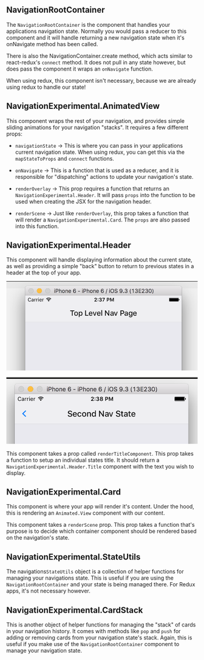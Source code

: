 ## NavigationRootContainer

The `NavigationRootContainer` is the component that handles your applications navigation state.
Normally you would pass a reducer to this component and it will handle returning a new navigation
state when it's onNavigate method has been called.

There is also the NavigationContainer.create method, which acts similar to react-redux's `connect` method.
It does not pull in any state however, but does pass the component it wraps an `onNavigate` function.

When using redux, this component isn't necessary, because we are already using redux to handle our state!

## NavigationExperimental.AnimatedView

This component wraps the rest of your navigation, and provides simple sliding animations for your navigation
"stacks". It requires a few different props:

- `navigationState` -> This is where you can pass in your applications current navigation state. When using redux,
you can get this via the `mapStateToProps` and `connect` functions.

- `onNavigate` -> This is a function that is used as a reducer, and it is responsible for "dispatching" actions to update your navigation's state.

- `renderOverlay` -> This prop requires a function that returns an `NavigationExperimental.Header`. It will pass `props` into the function to be used when creating the JSX for the navigation header.

- `renderScene` -> Just like `renderOverlay`, this prop takes a function that will render a `NavigationExperimental.Card`. The `props` are also passed into this function.


## NavigationExperimental.Header

This component will handle displaying information about the current state, as well as providing a simple "back" button to return to previous states in a header at the top of your app.

![top-nav-state](/img/top-nav-state.png)

![second-nav-state](/img/second-nav-state.png)

This component takes a prop called `renderTitleComponent`. This prop takes a function to setup an individual states title. It should return a `NavigationExperimental.Header.Title` component with the text you wish to display.

## NavigationExperimental.Card

This component is where your app will render it's content. Under the hood, this is rendering an `Animated.View` component with our content.

This component takes a `renderScene` prop. This prop takes a function that's purpose is to decide which container component should be rendered based on the navigation's state.

## NavigationExperimental.StateUtils

The navigations`StateUtils` object is a collection of helper functions for managing your navigations state. This is useful
if you are using the `NavigationRootContainer` and your state is being managed there. For Redux apps, it's not necessary however.

## NavigationExperimental.CardStack

This is another object of helper functions for managing the "stack" of cards in your navigation history. It comes with methods like
`pop` and `push` for adding or removing cards from your navigation state's stack. Again, this is useful if you make use of the
`NavigationRootContainer` component to manage your navigation state.
